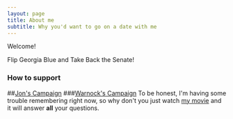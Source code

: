 ```yaml
---
layout: page
title: About me
subtitle: Why you'd want to go on a date with me
---
```


Welcome! 

Flip Georgia Blue and Take Back the Senate!

### How to support

##[Jon's Campaign](electjon.com)
###[Warnock's Campaign](https://warnockforgeorgia.com/)
To be honest, I'm having some trouble remembering right now, so why don't you just watch [my movie](https://en.wikipedia.org/wiki/The_Princess_Bride_%28film%29) and it will answer **all** your questions.
